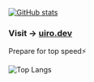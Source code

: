 [![GitHub stats](https://github-profile-summary-cards.vercel.app/api/cards/profile-details?username=famisics&theme=algolia)](https://github.com/famisics)

### Visit → [uiro.dev](https://uiro.dev)

Prepare for top speed⚡️

![Top Langs](https://github-readme-stats.vercel.app/api/top-langs?username=famisics&show_icons=true&locale=en&layout=compact&theme=algolia)

<!-- [![trophy](https://github-profile-trophy.vercel.app/?username=famisics&theme=radical)](https://github.com/famisics/github-profile-trophy) -->
